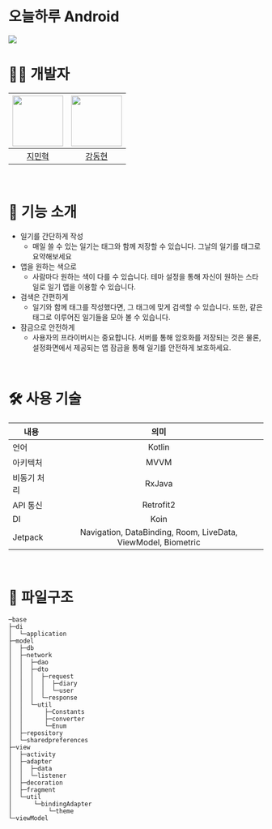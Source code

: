 # 오늘하루 Android

<img src="https://minhyukji.notion.site/image/https%3A%2F%2Fs3-us-west-2.amazonaws.com%2Fsecure.notion-static.com%2F1a20263c-9b3f-4b81-82ea-90ce22943b85%2F%EC%A0%9C%EB%AA%A9_%EC%97%86%EC%9D%8C.png?table=block&id=0b1fc9e8-f1a0-48e9-ba30-fbc087e41bb0&spaceId=3a51694b-1104-441b-bbfc-7003d445c3f2&width=2000&userId=&cache=v2">

<br>

# 👨‍💻 개발자

|<img src="https://avatars.githubusercontent.com/u/63153516?v=4" width="100"/>|<img src="https://avatars.githubusercontent.com/u/74233781?v=4" width="100"/>
|:--:|:--:|
|[지민혁](https://github.com/MinHyukJi1226)|[강동현](https://github.com/DuBu-DongHyeon)|

<br>

# 📝 기능 소개

- 일기를 간단하게 작성
    - 매일 쓸 수 있는 일기는 태그와 함께 저장할 수 있습니다. 그날의 일기를 태그로 요약해보세요
- 앱을 원하는 색으로
    - 사람마다 원하는 색이 다를 수 있습니다. 테마 설정을 통해 자신이 원하는 스타일로 일기 앱을 이용할 수 있습니다.
- 검색은 간편하게
    - 일기와 함께 태그를 작성했다면, 그 태그에 맞게 검색할 수 있습니다. 또한, 같은 태그로 이루어진 일기들을 모아 볼 수 있습니다.
- 잠금으로 안전하게
    - 사용자의 프라이버시는 중요합니다. 서버를 통해 암호화를 저장되는 것은 물론, 설정화면에서 제공되는 앱 잠금을 통해 일기를 안전하게 보호하세요.

<br>

# 🛠️ 사용 기술

| 내용 | 의미 |
|---|:---:|
| 언어 | Kotlin |
|아키텍처| MVVM |
|비동기 처리| RxJava |
| API 통신 | Retrofit2 |
| DI | Koin |
| Jetpack | Navigation, DataBinding, Room, LiveData, ViewModel, Biometric |

<br>

# 📁 파일구조

```
─base
├─di
│  └─application
├─model
│  ├─db
│  ├─network
│  │  ├─dao
│  │  ├─dto
│  │  │  ├─request
│  │  │  │  ├─diary
│  │  │  │  └─user
│  │  │  └─response
│  │  └─util
│  │      ├─Constants
│  │      ├─converter
│  │      └─Enum
│  ├─repository
│  └─sharedpreferences
├─view
│  ├─activity
│  ├─adapter
│  │  ├─data
│  │  └─listener
│  ├─decoration
│  ├─fragment
│  └─util
│      └─bindingAdapter
│          └─theme
└─viewModel
```
